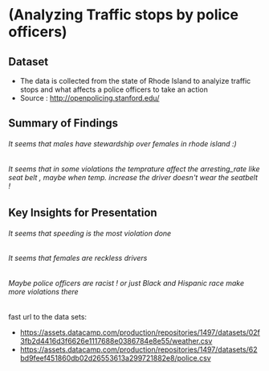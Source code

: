 # (Analyzing Traffic stops by police officers)


## Dataset

- The data is collected from the state of Rhode Island to analyize traffic stops and what affects a police officers to take an action
- Source : http://openpolicing.stanford.edu/ 

## Summary of Findings

###### It seems that males have stewardship over females in rhode island :)
###### It seems that in some violations the temprature affect the arresting_rate like seat belt , maybe when temp. increase the driver doesn't wear the seatbelt !


## Key Insights for Presentation

###### It seems that speeding is the most violation done
###### It seems that females are reckless drivers
###### Maybe police officers are racist ! or just Black and Hispanic race make more violations there 

fast url to the data sets:
- https://assets.datacamp.com/production/repositories/1497/datasets/02f3fb2d4416d3f6626e1117688e0386784e8e55/weather.csv
- https://assets.datacamp.com/production/repositories/1497/datasets/62bd9feef451860db02d26553613a299721882e8/police.csv
